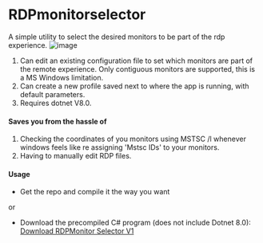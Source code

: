 # RDPmonitorselector
A simple utility to select the desired monitors to be part of the rdp experience.
![image](https://github.com/user-attachments/assets/9b24e512-9fff-4aab-9066-3435bdf52256)

1. Can edit an existing configuration file to set which monitors are part of the remote experience. Only contiguous monitors are supported, this is a MS Windows limitation.
2. Can create a new profile saved next to where the app is running, with default parameters.
3. Requires dotnet V8.0.

#### Saves you from the hassle of
1. Checking the coordinates of you monitors using MSTSC /l whenever windows feels like re assigning 'Mstsc IDs' to your monitors.
2. Having to manually edit RDP files.

#### Usage
- Get the repo and compile it the way you want

or

- Download the precompiled C# program (does not include Dotnet 8.0):
[Download RDPMonitor Selector V1](https://github.com/hellrazorx64/RDPmonitorselector/blob/main/bin/Release/smaller/RdpMonitorSelector.exe) 
